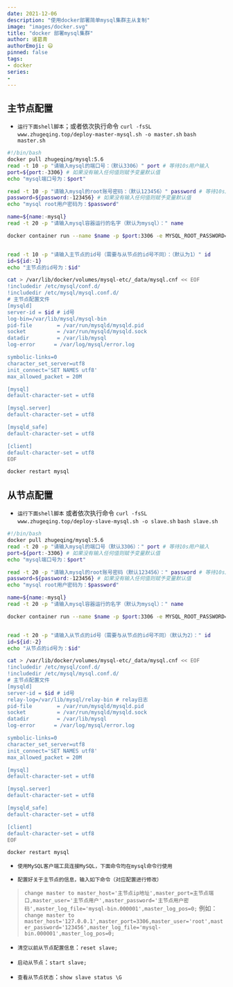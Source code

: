 ```yaml
---
date: 2021-12-06
description: "使用docker部署简单mysql集群主从复制"
image: "images/docker.svg"
title: "docker 部署mysql集群"
author: 诸葛青
authorEmoji: 😃
pinned: false
tags:
- docker
series:
- 
---
```



## 主节点配置

* `运行下面shell脚本`；或者依次执行命令 `curl -fsSL www.zhugeqing.top/deploy-master-mysql.sh -o master.sh` `bash master.sh`
```Shell:deploy-master.sh
#!/bin/bash
docker pull zhugeqing/mysql:5.6
read -t 10 -p "请输入mysql的端口号：（默认3306）" port # 等待10s用户输入
port=${port:-3306} # 如果没有输入任何值则赋予变量默认值
echo "mysql端口号为：$port"

read -t 10 -p "请输入mysql的root账号密码：（默认123456）" password # 等待10s用户输入
password=${password:-123456} # 如果没有输入任何值则赋予变量默认值
echo "mysql root用户密码为：$password"

name=${name:-mysql}
read -t 20 -p "请输入mysql容器运行的名字（默认为mysql）：" name 

docker container run --name $name -p $port:3306 -e MYSQL_ROOT_PASSWORD=$password -d  -v mysql-etc:/etc/mysql -v /var/lib/mysql/$name:/var/lib/mysql zhugeqing/mysql:5.6


read -t 10 -p "请输入主节点的id号（需要与从节点的id号不同）：（默认为1）" id 
id=${id:-1} 
echo "主节点的id号为：$id"

cat > /var/lib/docker/volumes/mysql-etc/_data/mysql.cnf << EOF
!includedir /etc/mysql/conf.d/
!includedir /etc/mysql/mysql.conf.d/
# 主节点配置文件
[mysqld]
server-id = $id # id号
log-bin=/var/lib/mysql/mysql-bin
pid-file        = /var/run/mysqld/mysqld.pid
socket          = /var/run/mysqld/mysqld.sock
datadir         = /var/lib/mysql
log-error      = /var/log/mysql/error.log

symbolic-links=0
character_set_server=utf8
init_connect='SET NAMES utf8'
max_allowed_packet = 20M

[mysql]
default-character-set = utf8

[mysql.server]
default-character-set = utf8

[mysqld_safe]
default-character-set = utf8

[client]
default-character-set = utf8
EOF

docker restart mysql
```

## 从节点配置

* `运行下面shell脚本` 或者依次执行命令 `curl -fsSL www.zhugeqing.top/deploy-slave-mysql.sh -o slave.sh` `bash slave.sh`
```Shell:deploy:slave.sh
#!/bin/bash
docker pull zhugeqing/mysql:5.6
read -t 20 -p "请输入mysql的端口号（默认3306）：" port # 等待10s用户输入
port=${port:-3306} # 如果没有输入任何值则赋予变量默认值
echo "mysql端口号为：$port"

read -t 20 -p "请输入mysql的root账号密码（默认123456）：" password # 等待10s用户输入
password=${password:-123456} # 如果没有输入任何值则赋予变量默认值
echo "mysql root用户密码为：$password"

name=${name:-mysql}
read -t 20 -p "请输入mysql容器运行的名字（默认为mysql）：" name 

docker container run --name $name -p $port:3306 -e MYSQL_ROOT_PASSWORD=$password -d  -v mysql-etc:/etc/mysql -v /var/lib/mysql/$name:/var/lib/mysql zhugeqing/mysql:5.6


read -t 20 -p "请输入从节点的id号（需要与从节点的id号不同）（默认为2）：" id 
id=${id:-2} 
echo "从节点的id号为：$id"

cat > /var/lib/docker/volumes/mysql-etc/_data/mysql.cnf << EOF
!includedir /etc/mysql/conf.d/
!includedir /etc/mysql/mysql.conf.d/
# 主节点配置文件
[mysqld]
server-id = $id # id号
relay-log=/var/lib/mysql/relay-bin # relay日志
pid-file        = /var/run/mysqld/mysqld.pid
socket          = /var/run/mysqld/mysqld.sock
datadir         = /var/lib/mysql
log-error      = /var/log/mysql/error.log

symbolic-links=0
character_set_server=utf8
init_connect='SET NAMES utf8'
max_allowed_packet = 20M

[mysql]
default-character-set = utf8

[mysql.server]
default-character-set = utf8

[mysqld_safe]
default-character-set = utf8

[client]
default-character-set = utf8
EOF

docker restart mysql
```

* `使用MySQL客户端工具连接MySQL，下面命令均在mysql命令行使用`

* `配置好关于主节点的信息，输入如下命令（对应配置进行修改）`
> `change master to master_host='主节点ip地址',master_port=主节点端口,master_user='主节点用户',master_password='主节点用户密码',master_log_file='mysql-bin.000001',master_log_pos=0;`
> 例如：`change master to master_host='127.0.0.1',master_port=3306,master_user='root',master_password='123456',master_log_file='mysql-bin.000001',master_log_pos=0;`

* `清空以前从节点配置信息`：`reset slave;`
* `启动从节点`：`start slave;`

* `查看从节点状态`：`show slave status \G`

